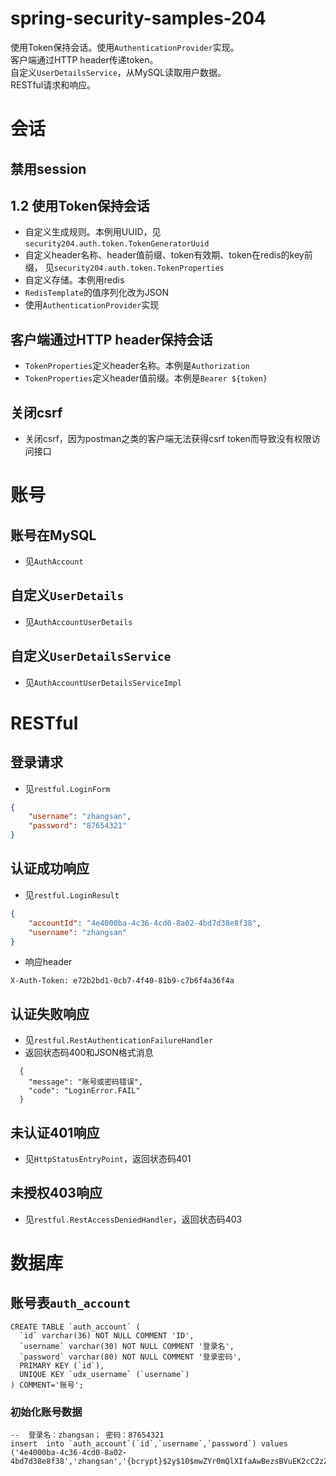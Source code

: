 # spring-security-samples-204
使用Token保持会话。使用`AuthenticationProvider`实现。  
客户端通过HTTP header传递token。  
自定义`UserDetailsService`，从MySQL读取用户数据。  
RESTful请求和响应。  

# 会话
## 禁用session

## 1.2 使用Token保持会话
- 自定义生成规则。本例用UUID，见`security204.auth.token.TokenGeneratorUuid`
- 自定义header名称、header值前缀、token有效期、token在redis的key前缀， 见`security204.auth.token.TokenProperties`
- 自定义存储。本例用redis
- `RedisTemplate`的值序列化改为JSON
- 使用`AuthenticationProvider`实现

## 客户端通过HTTP header保持会话
- `TokenProperties`定义header名称。本例是`Authorization`
- `TokenProperties`定义header值前缀。本例是`Bearer ${token}`

## 关闭csrf
- 关闭csrf，因为postman之类的客户端无法获得csrf token而导致没有权限访问接口

# 账号
## 账号在MySQL
- 见`AuthAccount`

## 自定义`UserDetails`
- 见`AuthAccountUserDetails`

## 自定义`UserDetailsService`
- 见`AuthAccountUserDetailsServiceImpl`

# RESTful
## 登录请求
- 见`restful.LoginForm`  
```json
{
    "username": "zhangsan",
    "password": "87654321"
}
```

## 认证成功响应
- 见`restful.LoginResult`  
```json
{
    "accountId": "4e4000ba-4c36-4cd0-8a02-4bd7d38e8f38",
    "username": "zhangsan"
}
```
- 响应header
```
X-Auth-Token: e72b2bd1-0cb7-4f40-81b9-c7b6f4a36f4a
```

## 认证失败响应
- 见`restful.RestAuthenticationFailureHandler`
- 返回状态码400和JSON格式消息  
```
  {
    "message": "账号或密码错误",
    "code": "LoginError.FAIL"
  }
```

## 未认证401响应
- 见`HttpStatusEntryPoint`，返回状态码401

## 未授权403响应
- 见`restful.RestAccessDeniedHandler`，返回状态码403

# 数据库
## 账号表`auth_account`
```
CREATE TABLE `auth_account` (
  `id` varchar(36) NOT NULL COMMENT 'ID',
  `username` varchar(30) NOT NULL COMMENT '登录名',
  `password` varchar(80) NOT NULL COMMENT '登录密码',
  PRIMARY KEY (`id`),
  UNIQUE KEY `udx_username` (`username`)
) COMMENT='账号';
```

### 初始化账号数据
```
--  登录名：zhangsan； 密码：87654321
insert  into `auth_account`(`id`,`username`,`password`) values
('4e4000ba-4c36-4cd0-8a02-4bd7d38e8f38','zhangsan','{bcrypt}$2y$10$mwZYr0mQlXIfaAwBezsBVuEK2cC2zZjJzWGhd.m0dX1iTHDusd3u6');
```
